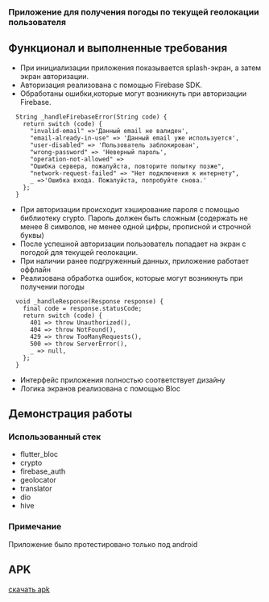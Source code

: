 ### Приложение для получения погоды по текущей геолокации пользователя

## Функционал и выполненные требования
* При инициализации приложения показывается splash-экран, а затем экран авторизации. 
* Авторизация реализована с помощью Firebase SDK. 
* Обработаны ошибки,которые могут возникнуть при авторизации Firebase.
```
  String _handleFirebaseError(String code) {
    return switch (code) {
      "invalid-email" =>'Данный email не валиден',
      "email-already-in-use" => 'Данный email уже используется',
      "user-disabled" => 'Пользователь заблокирован',
      "wrong-password" => 'Неверный пароль',
      "operation-not-allowed" =>
      "Ошибка сервера, пожалуйста, повторите попытку позже",
      "network-request-failed" => "Нет подключения к интернету",
      _ =>'Ошибка входа. Пожалуйста, попробуйте снова.'
    };
  }
```
* При авторизации происходит хэширование пароля с помощью библиотеку crypto. Пароль должен быть сложным (содержать не менее 8 символов, не менее одной цифры, прописной и строчной буквы)
* После успешной авторизации пользователь попадает на экран с погодой для текущей геолокации.
* При наличии ранее подгруженный данных, приложение работает оффлайн
* Реализована обработка ошибок, которые могут возникнуть при получении погоды

```
  void _handleResponse(Response response) {
    final code = response.statusCode;
    return switch (code) {
      401 => throw Unauthorized(),
      404 => throw NotFound(),
      429 => throw TooManyRequests(),
      500 => throw ServerError(),
      _ => null,
    };
  }
```
* Интерфейс приложения полностью соответствует дизайну
* Логика экранов реализована с помощью Bloc

## Демонстрация работы


### Использованный стек
* flutter_bloc
* crypto
* firebase_auth
* geolocator
* translator
* dio
* hive

### Примечание
Приложение было протестировано только под android

## APK

[скачать apk](https://github.com/Evgenia-bit/weather_with_auth/blob/main/app-release.apk)